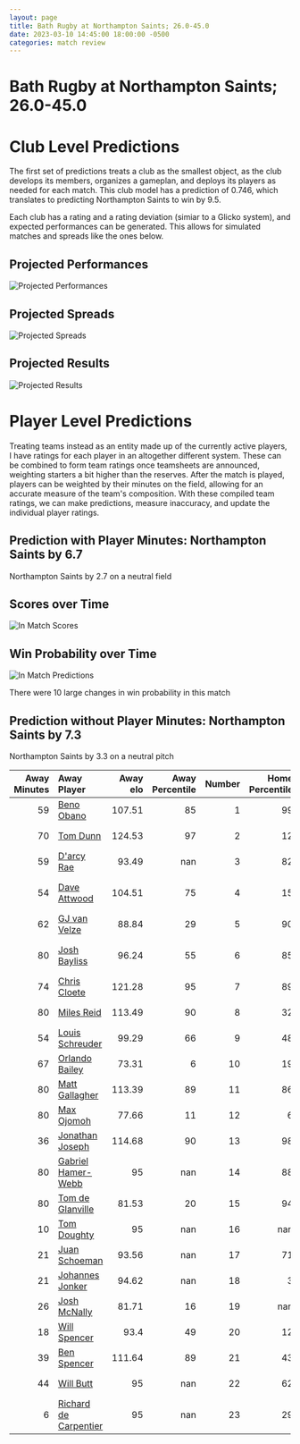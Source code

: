```yaml
---  
layout: page  
title: Bath Rugby at Northampton Saints; 26.0-45.0  
date: 2023-03-10 14:45:00 18:00:00 -0500  
categories: match review  
---
```

# Bath Rugby at Northampton Saints; 26.0-45.0

# Club Level Predictions


The first set of predictions treats a club as the smallest object, as the club develops its members, organizes a gameplan, and deploys its players as needed for each match. This club model has a prediction of 0.746, which translates to predicting Northampton Saints to win by 9.5.

Each club has a rating and a rating deviation (simiar to a Glicko system), and expected performances can be generated. This allows for simulated matches and spreads like the ones below.
## Projected Performances


![Projected Performances](plots/performances_2023-03-10-NorthamptonSaints-BathRugby.png)
## Projected Spreads


![Projected Spreads](plots/spreads_2023-03-10-NorthamptonSaints-BathRugby.png)
## Projected Results


![Projected Results](plots/resultbar_2023-03-10-NorthamptonSaints-BathRugby.png)
# Player Level Predictions


Treating teams instead as an entity made up of the currently active players, I have ratings for each player in an altogether different system. These can be combined to form team ratings once teamsheets are announced, weighting starters a bit higher than the reserves. After the match is played, players can be weighted by their minutes on the field, allowing for an accurate measure of the team's composition. With these compiled team ratings, we can make predictions, measure inaccuracy, and update the individual player ratings.
## Prediction with Player Minutes: Northampton Saints by 6.7


Northampton Saints by 2.7 on a neutral field
## Scores over Time


![In Match Scores](plots/recap_scores_2023-03-10-NorthamptonSaints-BathRugby.png)
## Win Probability over Time


![In Match Predictions](plots/recap_prob_2023-03-10-NorthamptonSaints-BathRugby.png)

There were 10 large changes in win probability in this match
## Prediction without Player Minutes: Northampton Saints by 7.3


Northampton Saints by 3.3 on a neutral pitch



|   Away Minutes | Away Player                                                              |   Away elo |   Away Percentile |   Number |   Home Percentile |   Home elo | Home Player                                                             |   Home Minutes |
|---------------:|:-------------------------------------------------------------------------|-----------:|------------------:|---------:|------------------:|-----------:|:------------------------------------------------------------------------|---------------:|
|             59 | [Beno Obano](..//playerfiles//BenoObano_cleaned.md)                      |     107.51 |                85 |        1 |                99 |     128.3  | [Alex Waller](..//playerfiles//AlexWaller_cleaned.md)                   |             64 |
|             70 | [Tom Dunn](..//playerfiles//TomDunn_cleaned.md)                          |     124.53 |                97 |        2 |                12 |      81.17 | [Robbie Smith](..//playerfiles//RobbieSmith_cleaned.md)                 |             70 |
|             59 | [D'arcy Rae](..//playerfiles//D'arcyRae_cleaned.md)                      |      93.49 |               nan |        3 |                82 |     104.77 | [Paul Hill](..//playerfiles//PaulHill_cleaned.md)                       |             64 |
|             54 | [Dave Attwood](..//playerfiles//DaveAttwood_cleaned.md)                  |     104.51 |                75 |        4 |                15 |      81.33 | [Lukhan Salakaia-Loto](..//playerfiles//LukhanSalakaia-Loto_cleaned.md) |             71 |
|             62 | [GJ van Velze](..//playerfiles//GJvanVelze_cleaned.md)                   |      88.84 |                29 |        5 |                90 |     115.01 | [Alex Moon](..//playerfiles//AlexMoon_cleaned.md)                       |             80 |
|             80 | [Josh Bayliss](..//playerfiles//JoshBayliss_cleaned.md)                  |      96.24 |                55 |        6 |                85 |     110.06 | [Angus Scott-Young](..//playerfiles//AngusScott-Young_cleaned.md)       |             80 |
|             74 | [Chris Cloete](..//playerfiles//ChrisCloete_cleaned.md)                  |     121.28 |                95 |        7 |                89 |     114.41 | [Sam Graham](..//playerfiles//SamGraham_cleaned.md)                     |             80 |
|             80 | [Miles Reid](..//playerfiles//MilesReid_cleaned.md)                      |     113.49 |                90 |        8 |                32 |      90.18 | [Juarno Augustus](..//playerfiles//JuarnoAugustus_cleaned.md)           |             70 |
|             54 | [Louis Schreuder](..//playerfiles//LouisSchreuder_cleaned.md)            |      99.29 |                66 |        9 |                48 |      94    | [Tom James](..//playerfiles//TomJames_cleaned.md)                       |             76 |
|             67 | [Orlando Bailey](..//playerfiles//OrlandoBailey_cleaned.md)              |      73.31 |                 6 |       10 |                19 |      83.99 | [Fin Smith](..//playerfiles//FinSmith_cleaned.md)                       |             80 |
|             80 | [Matt Gallagher](..//playerfiles//MattGallagher_cleaned.md)              |     113.39 |                89 |       11 |                86 |     109.73 | [Tommy Freeman](..//playerfiles//TommyFreeman_cleaned.md)               |             80 |
|             80 | [Max Ojomoh](..//playerfiles//MaxOjomoh_cleaned.md)                      |      77.66 |                11 |       12 |                 6 |      72.4  | [Fraser Dingwall](..//playerfiles//FraserDingwall_cleaned.md)           |             76 |
|             36 | [Jonathan Joseph](..//playerfiles//JonathanJoseph_cleaned.md)            |     114.68 |                90 |       13 |                98 |     132.04 | [Matty Proctor](..//playerfiles//MattyProctor_cleaned.md)               |             29 |
|             80 | [Gabriel Hamer-Webb](..//playerfiles//GabrielHamer-Webb_cleaned.md)      |      95    |               nan |       14 |                88 |     111.69 | [Tom Collins](..//playerfiles//TomCollins_cleaned.md)                   |             78 |
|             80 | [Tom de Glanville](..//playerfiles//TomdeGlanville_cleaned.md)           |      81.53 |                20 |       15 |                94 |     124.72 | [James Ramm](..//playerfiles//JamesRamm_cleaned.md)                     |             80 |
|             10 | [Tom Doughty](..//playerfiles//TomDoughty_cleaned.md)                    |      95    |               nan |       16 |               nan |      96.12 | [Tom Cruse](..//playerfiles//TomCruse_cleaned.md)                       |             10 |
|             21 | [Juan Schoeman](..//playerfiles//JuanSchoeman_cleaned.md)                |      93.56 |               nan |       17 |                71 |     100.95 | [Ethan Waller](..//playerfiles//EthanWaller_cleaned.md)                 |             16 |
|             21 | [Johannes Jonker](..//playerfiles//JohannesJonker_cleaned.md)            |      94.62 |               nan |       18 |                 3 |      66.88 | [Alfie Petch](..//playerfiles//AlfiePetch_cleaned.md)                   |             18 |
|             26 | [Josh McNally](..//playerfiles//JoshMcNally_cleaned.md)                  |      81.71 |                16 |       19 |               nan |      95    | [Brandon Nansen](..//playerfiles//BrandonNansen_cleaned.md)             |              9 |
|             18 | [Will Spencer](..//playerfiles//WillSpencer_cleaned.md)                  |      93.4  |                49 |       20 |                12 |      81.53 | [Sam Matavesi](..//playerfiles//SamMatavesi_cleaned.md)                 |             10 |
|             39 | [Ben Spencer](..//playerfiles//BenSpencer_cleaned.md)                    |     111.64 |                89 |       21 |                43 |      92.46 | [Callum Braley](..//playerfiles//CallumBraley_cleaned.md)               |              4 |
|             44 | [Will Butt](..//playerfiles//WillButt_cleaned.md)                        |      95    |               nan |       22 |                62 |      97.69 | [James Grayson](..//playerfiles//JamesGrayson_cleaned.md)               |              4 |
|              6 | [Richard de Carpentier](..//playerfiles//RicharddeCarpentier_cleaned.md) |      95    |               nan |       23 |                29 |      88.75 | [Rory Hutchinson](..//playerfiles//RoryHutchinson_cleaned.md)           |             51 |

